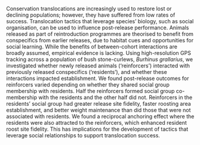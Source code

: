 Conservation translocations are increasingly used to restore lost or declining populations; however, they have suffered from low rates of success. Translocation tactics that leverage species’ biology, such as social organisation, can be used to influence post-release performance. Animals released as part of reintroduction programmes are theorised to benefit from conspecifics from earlier releases, due to habitat cues and opportunities for social learning. While the benefits of between-cohort interactions are broadly assumed, empirical evidence is lacking. Using high-resolution GPS tracking across a population of bush stone-curlews, _Burhinus grallarius_, we investigated whether newly released animals (‘reinforcers’) interacted with previously released conspecifics (‘residents’), and whether these interactions impacted establishment. We found post-release outcomes for reinforcers varied depending on whether they shared social group membership with residents. Half the reinforcers formed social group co-membership with the residents and the other half did not. Reinforcers in the residents’ social group had greater release site fidelity, faster roosting area establishment, and better weight maintenance than did those that were not associated with residents. We found a reciprocal anchoring effect where the residents were also attracted to the reinforcers, which enhanced resident roost site fidelity. This has implications for the development of tactics that leverage social relationships to support translocation success.  
